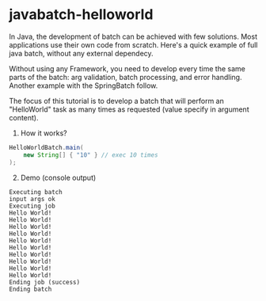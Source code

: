 javabatch-helloworld
=============

In Java, the development of batch can be achieved with few solutions. Most applications use their own code from scratch. Here's a quick example of full java batch, without any external dependecy.

Without using any Framework, you need to develop every time the same parts of the batch: arg validation, batch processing, and error handling. Another example with the SpringBatch follow.

The focus of this tutorial is to develop a batch that will perform an "HelloWorld" task as many times as requested (value specify in argument content).

1. How it works?

```java
HelloWorldBatch.main(
    new String[] { "10" } // exec 10 times
);
```

2. Demo (console output)

```
Executing batch
input args ok
Executing job
Hello World!
Hello World!
Hello World!
Hello World!
Hello World!
Hello World!
Hello World!
Hello World!
Hello World!
Hello World!
Ending job (success)
Ending batch
```
